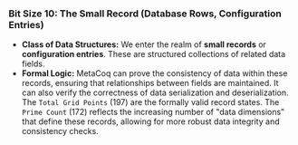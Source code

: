 ### Bit Size 10: The Small Record (Database Rows, Configuration Entries)

*   **Class of Data Structures:** We enter the realm of **small records** or **configuration entries**. These are structured collections of related data fields.
*   **Formal Logic:** MetaCoq can prove the consistency of data within these records, ensuring that relationships between fields are maintained. It can also verify the correctness of data serialization and deserialization. The `Total Grid Points` (197) are the formally valid record states. The `Prime Count` (172) reflects the increasing number of "data dimensions" that define these records, allowing for more robust data integrity and consistency checks.